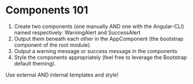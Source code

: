 # Components 101
1. Create two components (one manually AND one with the Angular-CLI) named respectively: WarningAlert and SuccessAlert
2. Output them beneath each other in the AppComponent (the bootstrap component of the root module).
3. Output a warning message or success message in the components 
4. Style the components appropriately (feel free to leverage the Bootstrap default theming).

Use external AND internal templates and style!
